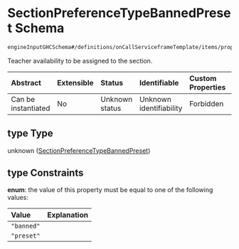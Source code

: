 # SectionPreferenceTypeBannedPreset Schema

```txt
engineInputGHCSchema#/definitions/onCallServiceframeTemplate/items/properties/type
```

Teacher availability to be assigned to the section.

| Abstract            | Extensible | Status         | Identifiable            | Custom Properties | Additional Properties | Access Restrictions | Defined In                                                        |
| :------------------ | :--------- | :------------- | :---------------------- | :---------------- | :-------------------- | :------------------ | :---------------------------------------------------------------- |
| Can be instantiated | No         | Unknown status | Unknown identifiability | Forbidden         | Allowed               | none                | [ghc.schema.json*](../out/ghc.schema.json "open original schema") |

## type Type

unknown ([SectionPreferenceTypeBannedPreset](ghc-definitions-oncalltemplate-oncallsectionpreference-properties-sectionpreferencetypebannedpreset.md))

## type Constraints

**enum**: the value of this property must be equal to one of the following values:

| Value      | Explanation |
| :--------- | :---------- |
| `"banned"` |             |
| `"preset"` |             |
